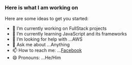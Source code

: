 ### Here is what I am working on


Here are some ideas to get you started:

- 🔭 I’m currently working on FullStack projects
- 🌱 I’m currently learning JavaScript and its frameworks
- 🤔 I’m looking for help with ...AWS
- 💬 Ask me about ...Anything
- 📫 How to reach me: ...[Facebook](https://www.facebook.com/llaabbiibb/)
- 😄 Pronouns: ...He/Him

